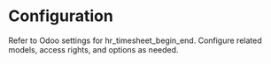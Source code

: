 # Configuration

Refer to Odoo settings for hr_timesheet_begin_end. Configure related models, access rights, and options as needed.
